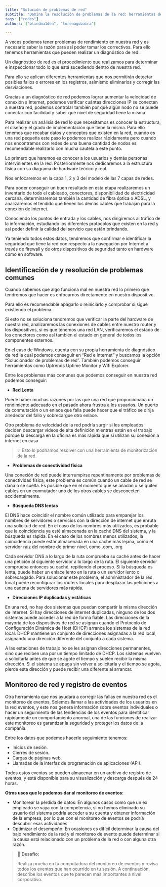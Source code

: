 ```yaml
---
title: "Solución de problemas de red"
subtitle: "Domina la resolución de problemas de la red: herramientas de diagnóstico, identificación de problemas, resolución y monitoreo de eventos para un rendimiento óptimo."
tags: ["redes"]
authors: ["blindma1den", "lorenagubaira"]

---
```


A veces podemos tener problemas de rendimiento en nuestra red y es necesario saber la razón para así poder tomar los correctivos. Para ello tenemos herramientas que pueden realizar un diagnóstico de red.

Un diagnóstico de red es el procedimiento que realizamos para determinar e inspeccionar todo lo que está sucediendo dentro de nuestra red.

Para ello se aplican diferentes herramientas que nos permitirán detectar posibles fallos o errores en los registros, asimismo eliminarlos y corregir las desviaciones.

Gracias a un diagnóstico de red podemos lograr aumentar la velocidad de conexión a Internet, podemos verificar cuántas direcciones IP se conectan a nuestra red, podemos controlar también por qué algún nodo no se puede conectar con facilidad y saber qué nivel de seguridad tiene la misma.

Para realizar un análisis de red lo que necesitamos es conocer la estructura, el diseño y el grado de implementación que tiene la misma. Para ello tenemos que recabar datos y conceptos que existen en la red, cuando es una red pequeña este paso lo podemos realizar rápidamente pero cuando nos encontramos con redes de una buena cantidad de nodos es recomendable realizarlo con mucha cautela a este punto.

Lo primero que haremos es conocer a los usuarios y demás personas intervinientes en la red. Posteriormente nos dedicaremos a la estructura física con su diagrama de hardware teórico y real.

Nos enfocaremos en la capa 1, 2 y 3 del modelo de las 7 capas de redes.

Para poder conseguir un buen resultado en esta etapa realizaremos un inventario de todo el cableado, conectores, disponibilidad de electricidad cercana, determinaremos también la cantidad de fibra óptica o ADSL, y analizaremos el tendido que tienen los demás cables que trabajan para la conexión de Internet.

Conociendo los puntos de entrada y los cables, nos dirigiremos al tráfico de la información, estudiando los diferentes protocolos que existen en la red y así poder definir la calidad del servicio que están brindando.

Ya teniendo todos estos datos, tendremos que confirmar e identificar la seguridad que tiene la red con respecto a la navegación por Internet a través de firewall y de otros dispositivos de seguridad tanto en hardware como en software.

## **Identificación de y resolución de problemas comunes**

Cuando sabemos que algo funciona mal en nuestra red lo primero que tendremos que hacer es enfocarnos directamente en nuestro dispositivo.

Para ello es recomendable apagarlo o reiniciarlo y comprobar si sigue existiendo el problema.

Si esto no se soluciona tendremos que verificar la parte del hardware de nuestra red, analizaremos las conexiones de cables entre nuestro router y los dispositivos, si es que tenemos una red LAN, verificaremos el estado de los conectores como así también el estado en general de todos los componentes externos.

En el caso de Windows, cuenta con su propia herramienta de diagnóstico de red la cual podemos conseguir en “Red e Internet” y buscamos la opción “Solucionador de problemas de red”. También podemos conseguir herramientas como Uptrends Uptime Monitor y Wifi Explorer.

Entre los problemas más comunes que podemos conseguir en nuestra red podemos conseguir:

- **Red Lenta**

Puede haber muchas razones por las que una red que proporcionaba un rendimiento adecuado en el pasado ahora frustra a los usuarios. Un puerto de conmutación o un enlace que falla puede hacer que el tráfico se dirija alrededor del fallo y sobrecargue otro enlace.

Otro problema de velocidad de la red podría surgir si los empleados deciden descargar videos de alta definición mientras están en el trabajo porque la descarga en la oficina es más rápida que si utilizan su conexión a internet en casa

> 💡 Esto lo podríamos resolver con una herramienta de monitorización de la red.

- **Problemas de conectividad física**

Una conexión de red puede interrumpirse repentinamente por problemas de conectividad física, este problema es común cuando un cable de red se daña o se suelta. Es posible que en el momento que se añadan o se quiten cables en un conmutador uno de los otros cables se desconecten accidentalmente.

- **Búsqueda DNS lentas**

El DNS hace coincidir el nombre común utilizado para emparejar los nombres de servidores o servicios con la dirección de internet que enruta una solicitud de red. En el caso de los nombres más utilizados, es probable que la coincidencia ya esté almacenada en la caché DNS del sistema, y la búsqueda es rápida. En el caso de los nombres menos utilizados, la coincidencia puede estar almacenada en una caché más lejana, como el servidor raíz del nombre de primer nivel, como .com, .org

Cada servidor DNS a lo largo de la ruta comprueba su caché antes de hacer una petición al siguiente servidor a lo largo de la ruta. El siguiente servidor comprueba entonces su caché, repitiendo el proceso. Si la búsqueda es lenta, puede haber un enlace lento en la ruta o un servidor lento o sobrecargado. Para solucionar este problema, el administrador de la red local puede reconfigurar los routers locales para desplazar las peticiones a una cadena de servidores más rápida.

- **Direcciones IP duplicadas y estáticas**

En una red, no hay dos sistemas que puedan compartir la misma dirección de internet. Si hay direcciones de internet duplicadas, ninguno de los dos sistemas puede acceder a la red de forma fiable. Las direcciones de la mayoría de los dispositivos de red se asignan cuando el Protocolo de Configuración Dinámica de Host (DHCP) arranca los sistemas de la red local. DHCP mantiene un conjunto de direcciones asignadas a la red local, asignando una dirección diferente del conjunto a cada sistema.

A las estaciones de trabajo no se les asignan direcciones permanentes, sino que reciben una por un tiempo limitado de DHCP. Los sistemas vuelven a solicitarla antes de que se agote el tiempo y suelen recibir la misma dirección. Si el sistema se apaga sin volver a solicitarla y el tiempo se agota, pierde esta dirección y puede recibir una diferente al arrancar.

## **Monitoreo de red y registro de eventos**

Otra herramienta que nos ayudará a corregir las fallas en nuestra red es el monitoreo de eventos, Solemos llamar a las actividades de los usuarios en la red eventos, y este nos genera información sobre eventos individuales o hacer un seguimiento de las tendencias de los eventos para identificar rápidamente un comportamiento anormal, una de las funciones de realizar este monitoreo es garantizar la seguridad y proteger los datos de la compañía.

Entre los datos que podemos hacerle seguimiento tenemos:

- Inicios de sesión.
- Cierres de sesión.
- Cargas de páginas web.
- Llamadas de la interfaz de programación de aplicaciones (API).

Todos estos eventos se pueden almacenar en un archivo de registro de eventos, y está disponible para su visualización y descarga después de 24 horas.

**Otros usos que le podemos dar al monitoreo de eventos:**

- Monitorear la pérdida de datos: En algunos casos como que un ex empleado se vaya con la competencia, si no hemos eliminado su usuario del sistema podría acceder a su cuenta y obtener información de la empresa, por lo que con el monitoreo de eventos se podría descubrir esas actividades
- Optimizar el desempeño: En ocasiones es difícil determinar la causa del bajo rendimiento de la red y el monitoreo de evento puede determinar si la causa está relacionado con un problema de la red o con alguna otra razón.

>💪 **Desafío:**
>
>Realiza  prueba en tu computadora del monitoreo de eventos y revisa todos los eventos que han ocurrido en tu sesión. A continuación, describe los eventos que te parecen más importantes a nivel corporativo.
